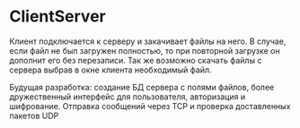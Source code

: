 # ClientServer
Клиент подключается к серверу и закачивает файлы на него. В случае, если файл не был загружен полностью, 
то при повторной загрузке он дополнит его без перезаписи.
Так же возможно скачать файлы с сервера выбрав в окне клиента необходимый файл.

Будущая разработка: создание БД сервера с полями файлов, более дружественный интерфейс для пользователя, авторизация и шифрование.
Отправка сообщений через TCP и проверка доставленных пакетов UDP
